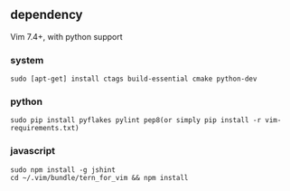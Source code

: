 ## dependency

Vim 7.4+, with python support

### system

```
sudo [apt-get] install ctags build-essential cmake python-dev
```

### python

```
sudo pip install pyflakes pylint pep8(or simply pip install -r vim-requirements.txt)
```

### javascript

```
sudo npm install -g jshint
cd ~/.vim/bundle/tern_for_vim && npm install
```
